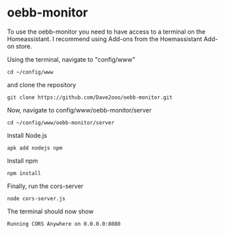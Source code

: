 # oebb-monitor

To use the oebb-monitor you need to have access to a terminal on the Homeassistant.
I recommend using Add-ons from the Hoemassistant Add-on store.

Using the terminal, navigate to "config/www" 
```
cd ~/config/www
```
and clone the repository
```
git clone https://github.com/Dave2ooo/oebb-monitor.git
```
Now, navigate to config/www/oebb-monitor/server
```
cd ~/config/www/oebb-monitor/server
```
Install Node.js
```
apk add nodejs npm
```

Install npm
```
npm install
```
Finally, run the cors-server
```
node cors-server.js
```
The terminal should now show
```
Running CORS Anywhere on 0.0.0.0:8080
```
